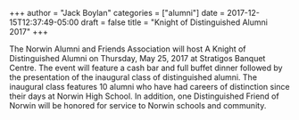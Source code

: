 +++
author = "Jack Boylan"
categories = ["alumni"]
date = 2017-12-15T12:37:49-05:00
draft = false
title = "Knight of Distinguished Alumni 2017"
+++

The Norwin Alumni and Friends Association will host A Knight of Distinguished Alumni on Thursday, May 25, 2017 at Stratigos Banquet Centre. The event will feature a cash bar and full buffet dinner followed by the presentation of the inaugural class of distinguished alumni. The inaugural class features 10 alumni who have had careers of distinction since their days at Norwin High School. In addition, one Distinguished Friend of Norwin will be honored for service to Norwin schools and community.
